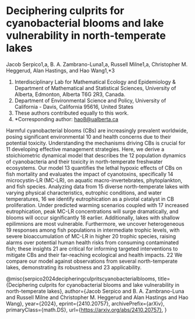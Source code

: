 # Deciphering culprits for cyanobacterial blooms and lake vulnerability in north-temperate lakes

Jacob Serpico1,a, B. A. Zambrano-Luna1,a, Russell Milne1,a, Christopher M. Heggerud, Alan Hastings, and Hao Wang1,*3

1. Interdisciplinary Lab for Mathematical Ecology and Epidemiology & Department of Mathematical and Statistical Sciences, University of Alberta, Edmonton, Alberta T6G 2R3, Canada.
2. Department of Environmental Science and Policy, University of California - Davis, California 95616, United States
3. These authors contributed equally to this work.
4. *Corresponding author: hao8@ualberta.ca

Harmful cyanobacterial blooms (CBs) are increasingly prevalent worldwide, posing significant environmental 10
and health concerns due to their potential toxicity. Understanding the mechanisms driving CBs is crucial for 11
developing effective management strategies. Here, we derive a stoichiometric dynamical model that describes the 12
population dynamics of cyanobacteria and their toxicity in north-temperate freshwater ecosystems. Our model 13
quantifies the lethal hypoxic effects of CBs on fish mortality and evaluates the impact of cyanotoxins, specifically 14
microcystin-LR (MC-LR), on aquatic macro-invertebrates, phytoplankton, and fish species. Analyzing data from 15
diverse north-temperate lakes with varying physical characteristics, eutrophic conditions, and water temperatures, 16
we identify eutrophication as a pivotal catalyst in CB proliferation. Under predicted warming scenarios coupled with 17
increased eutrophication, peak MC-LR concentrations will surge dramatically, and blooms will occur significantly 18
earlier. Additionally, lakes with shallow epilimnions are most vulnerable. Furthermore, we uncover heterogeneous 19
responses among fish populations in intermediate trophic levels, with severe bioaccumulation of MC-LR in higher 20
trophic species, raising alarms over potential human health risks from consuming contaminated fish; these insights 21
are critical for informing targeted interventions to mitigate CBs and their far-reaching ecological and health impacts. 22
We compare our model against observations from several north-temperate lakes, demonstrating its robustness and 23
applicability.


@misc{serpico2024decipheringculpritscyanobacterialblooms,
      title={Deciphering culprits for cyanobacterial blooms and lake vulnerability in north-temperate lakes}, 
      author={Jacob Serpico and B. A. Zambrano-Luna and Russell Milne and Christopher M. Heggerud and Alan Hastings and Hao Wang},
      year={2024},
      eprint={2410.20757},
      archivePrefix={arXiv},
      primaryClass={math.DS},
      url={https://arxiv.org/abs/2410.20757}, 
}
